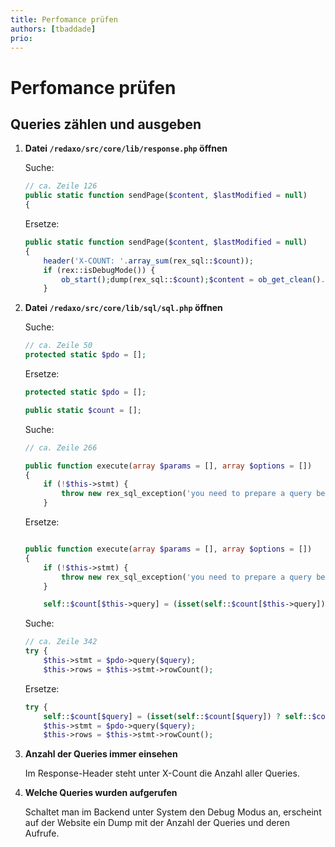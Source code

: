 ```yaml
---
title: Perfomance prüfen
authors: [tbaddade]
prio:
---
```


# Perfomance prüfen

## Queries zählen und ausgeben

1. __Datei `/redaxo/src/core/lib/response.php` öffnen__

	Suche:
	
	```php
	// ca. Zeile 126
	public static function sendPage($content, $lastModified = null)
	{
	```
	
	Ersetze:
	
	```php
	public static function sendPage($content, $lastModified = null)
	{
	    header('X-COUNT: '.array_sum(rex_sql::$count));
	    if (rex::isDebugMode()) {
	        ob_start();dump(rex_sql::$count);$content = ob_get_clean().$content;
	    }
	
	```

2. __Datei `/redaxo/src/core/lib/sql/sql.php` öffnen__

	Suche:
	
	```php
	// ca. Zeile 50
	protected static $pdo = [];
	```
	
	Ersetze:
	
	```php
	protected static $pdo = [];
	
	public static $count = [];
	```
	
	Suche:
	
	```php
	// ca. Zeile 266
	
	public function execute(array $params = [], array $options = [])
	{
	    if (!$this->stmt) {
	        throw new rex_sql_exception('you need to prepare a query before calling execute()');
	    }
	```
	
	Ersetze:
	
	```php
	
	public function execute(array $params = [], array $options = [])
	{
	    if (!$this->stmt) {
	        throw new rex_sql_exception('you need to prepare a query before calling execute()');
	    }
	
	    self::$count[$this->query] = (isset(self::$count[$this->query]) ? self::$count[$this->query] : 0) + 1;
	```
	
	Suche:
	
	```php
	// ca. Zeile 342
	try {
	    $this->stmt = $pdo->query($query);
	    $this->rows = $this->stmt->rowCount();
	```
	
	Ersetze:
	
	```php
	try {
	    self::$count[$query] = (isset(self::$count[$query]) ? self::$count[$query] : 0) + 1;
	    $this->stmt = $pdo->query($query);
	    $this->rows = $this->stmt->rowCount();
	```

3. __Anzahl der Queries immer einsehen__

	Im Response-Header steht unter X-Count die Anzahl aller Queries.


4. __Welche Queries wurden aufgerufen__

	Schaltet man im Backend unter System den Debug Modus an, erscheint auf der Website ein Dump mit der Anzahl der Queries und deren Aufrufe.
